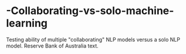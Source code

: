 # -Collaborating-vs-solo-machine-learning
Testing ability of multiple  "collaborating"  NLP models versus a solo NLP model. Reserve Bank of Australia text.
